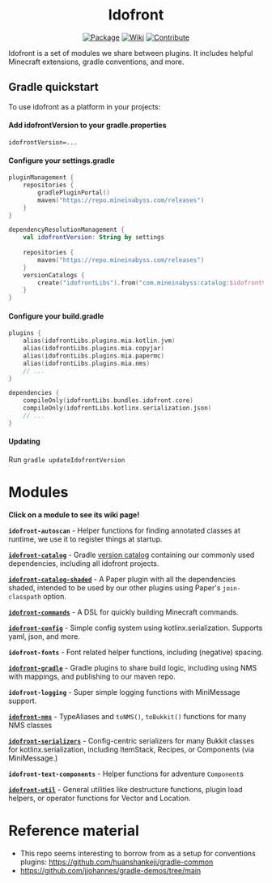 <div align="center">

# Idofront
[![Package](https://img.shields.io/maven-metadata/v?metadataUrl=https://repo.mineinabyss.com/releases/com/mineinabyss/idofront-util/maven-metadata.xml)](https://repo.mineinabyss.com/#/releases/com/mineinabyss/idofront-util)
[![Wiki](https://img.shields.io/badge/-Project%20Wiki-blueviolet?logo=Wikipedia&labelColor=gray)](https://wiki.mineinabyss.com/idofront)
[![Contribute](https://shields.io/badge/Contribute-e57be5?logo=github%20sponsors&style=flat&logoColor=white)](https://wiki.mineinabyss.com/contributing/)
</div>

Idofront is a set of modules we share between plugins. It includes helpful Minecraft extensions, gradle conventions, and more.

## Gradle quickstart

To use idofront as a platform in your projects:

#### Add idofrontVersion to your gradle.properties

```properties
idofrontVersion=...
```

#### Configure your settings.gradle

```kotlin
pluginManagement {
    repositories {
        gradlePluginPortal()
        maven("https://repo.mineinabyss.com/releases")
    }
}

dependencyResolutionManagement {
    val idofrontVersion: String by settings
    
    repositories {
        maven("https://repo.mineinabyss.com/releases")
    }
    versionCatalogs {
        create("idofrontLibs").from("com.mineinabyss:catalog:$idofrontVersion")
    }
}
```

#### Configure your build.gradle

```kotlin
plugins {
    alias(idofrontLibs.plugins.mia.kotlin.jvm)
    alias(idofrontLibs.plugins.mia.copyjar)
    alias(idofrontLibs.plugins.mia.papermc)
    alias(idofrontLibs.plugins.mia.nms)
    // ...
}

dependencies {
    compileOnly(idofrontLibs.bundles.idofront.core)
    compileOnly(idofrontLibs.kotlinx.serialization.json)
    // ...
}
```

#### Updating

Run `gradle updateIdofrontVersion`

# Modules

**Click on a module to see its wiki page!**

**`idofront-autoscan`** -
Helper functions for finding annotated classes at runtime, we use it to register things at startup.

[**`idofront-catalog`**](https://wiki.mineinabyss.com/idofront/gradle/catalog/) -
Gradle [version catalog](https://docs.gradle.org/current/userguide/platforms.html#sub:version-catalog) containing our commonly used dependencies, including all idofront projects.

[**`idofront-catalog-shaded`**](https://wiki.mineinabyss.com/idofront/platforms/) -
A Paper plugin with all the dependencies shaded, intended to be used by our other plugins using Paper's `join-classpath` option.

[**`idofront-commands`**](https://wiki.mineinabyss.com/idofront/command-dsl/) -
A DSL for quickly building Minecraft commands.

[**`idofront-config`**](https://wiki.mineinabyss.com/idofront/config/) -
Simple config system using kotlinx.serialization. Supports yaml, json, and more.

**`idofront-fonts`** -
Font related helper functions, including (negative) spacing.

[**`idofront-gradle`**](https://wiki.mineinabyss.com/idofront/gradle/plugins/) -
Gradle plugins to share build logic, including using NMS with mappings, and publishing to our maven repo.

**`idofront-logging`** -
Super simple logging functions with MiniMessage support.

[**`idofront-nms`**](https://wiki.mineinabyss.com/idofront/nms/) -
TypeAliases and `toNMS()`, `toBukkit()` functions for many NMS classes

[**`idofront-serializers`**](https://wiki.mineinabyss.com/idofront/serialization/) -
Config-centric serializers for many Bukkit classes for kotlinx.serialization, including ItemStack, Recipes, or Components (via MiniMessage.)

**`idofront-text-components`** -
Helper functions for adventure `Component`s

[**`idofront-util`**](https://wiki.mineinabyss.com/idofront/util/) -
General utilities like destructure functions, plugin load helpers, or operator functions for Vector and Location.

# Reference material

- This repo seems interesting to borrow from as a setup for conventions plugins: https://github.com/huanshankeji/gradle-common
- https://github.com/jjohannes/gradle-demos/tree/main
